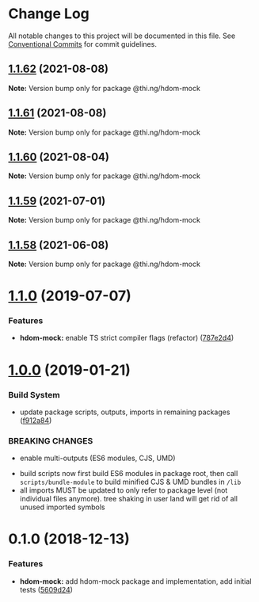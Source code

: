 # Change Log

All notable changes to this project will be documented in this file.
See [Conventional Commits](https://conventionalcommits.org) for commit guidelines.

## [1.1.62](https://github.com/thi-ng/umbrella/compare/@thi.ng/hdom-mock@1.1.61...@thi.ng/hdom-mock@1.1.62) (2021-08-08)

**Note:** Version bump only for package @thi.ng/hdom-mock





## [1.1.61](https://github.com/thi-ng/umbrella/compare/@thi.ng/hdom-mock@1.1.60...@thi.ng/hdom-mock@1.1.61) (2021-08-08)

**Note:** Version bump only for package @thi.ng/hdom-mock





## [1.1.60](https://github.com/thi-ng/umbrella/compare/@thi.ng/hdom-mock@1.1.59...@thi.ng/hdom-mock@1.1.60) (2021-08-04)

**Note:** Version bump only for package @thi.ng/hdom-mock





## [1.1.59](https://github.com/thi-ng/umbrella/compare/@thi.ng/hdom-mock@1.1.58...@thi.ng/hdom-mock@1.1.59) (2021-07-01)

**Note:** Version bump only for package @thi.ng/hdom-mock





## [1.1.58](https://github.com/thi-ng/umbrella/compare/@thi.ng/hdom-mock@1.1.57...@thi.ng/hdom-mock@1.1.58) (2021-06-08)

**Note:** Version bump only for package @thi.ng/hdom-mock





# [1.1.0](https://github.com/thi-ng/umbrella/compare/@thi.ng/hdom-mock@1.0.16...@thi.ng/hdom-mock@1.1.0) (2019-07-07)

### Features

* **hdom-mock:** enable TS strict compiler flags (refactor) ([787e2d4](https://github.com/thi-ng/umbrella/commit/787e2d4))

# [1.0.0](https://github.com/thi-ng/umbrella/compare/@thi.ng/hdom-mock@0.1.5...@thi.ng/hdom-mock@1.0.0) (2019-01-21)

### Build System

* update package scripts, outputs, imports in remaining packages ([f912a84](https://github.com/thi-ng/umbrella/commit/f912a84))

### BREAKING CHANGES

* enable multi-outputs (ES6 modules, CJS, UMD)

- build scripts now first build ES6 modules in package root, then call
  `scripts/bundle-module` to build minified CJS & UMD bundles in `/lib`
- all imports MUST be updated to only refer to package level
  (not individual files anymore). tree shaking in user land will get rid of
  all unused imported symbols

# 0.1.0 (2018-12-13)

### Features

* **hdom-mock:** add hdom-mock package and implementation, add initial tests ([5609d24](https://github.com/thi-ng/umbrella/commit/5609d24))
